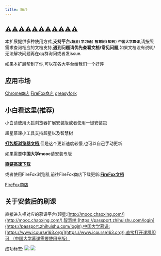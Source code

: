 ```yaml
---
title: 简介
---
```


## ⚠⚠⚠⚠⚠⚠⚠⚠⚠⚠⚠
本扩展提供多种使用方式,**支持平台:`超星(学习通)` `智慧树(知到)` `中国大学慕课`**,请按照需求查阅相应的文档支持,**遇到问题请优先查看文档/常见问题**,如果文档没有说明/无法解决问题再在qq群询问或者发issue.

如果本扩展帮到了你,可以在各大平台给我们一个好评

## 应用市场
[Chrome商店](https://chrome.google.com/webstore/detail/%E8%B6%85%E6%98%9F%E6%85%95%E8%AF%BE%E5%B0%8F%E5%B7%A5%E5%85%B7/kkicgcijebblepmephnfganiiochecfl?hl=zh-CN)
[FireFox商店](https://addons.mozilla.org/zh-CN/firefox/addon/%E8%B6%85%E6%98%9F%E6%85%95%E8%AF%BE%E5%B0%8F%E5%B7%A5%E5%85%B7/)
[greasyfork](https://greasyfork.org/zh-CN/scripts/376190-%E8%B6%85%E6%98%9F%E6%85%95%E8%AF%BE%E5%B0%8F%E5%B7%A5%E5%85%B7)

## 小白看这里(推荐)
小白请使用火狐浏览器扩展安装版或者使用一键安装包

超星慕课小工具支持超星以及智慧树

[**打包版浏览器文档**](/1-UserGuide/1-7-easychorme.html#打包版浏览器),但是这个更新速度较慢,也可以自己手动更新

如果需要**中国大学mooc**请安装专版

[**直链高速下载**](http://d0.ananas.chaoxing.com/download/c10c536b4566fcf384849d8c3c5f45c1?fn=&mt=)

或者使用FireFox浏览器,前往FireFox商店下载更新:[**FireFox文档**](/1-UserGuide/1-2-firefox.html)

[FireFox商店](https://addons.mozilla.org/zh-CN/firefox/addon/%E8%B6%85%E6%98%9F%E6%85%95%E8%AF%BE%E5%B0%8F%E5%B7%A5%E5%85%B7/)


## 关于安装后的刷课

直接进入相对应的慕课平台(超星:[http://mooc.chaoxing.com/](http://mooc.chaoxing.com/),智慧树:[https://passport.zhihuishu.com/login](https://passport.zhihuishu.com/login),中国大学慕课:[https://www.icourse163.org/](https://www.icourse163.org/),直接打开课程即可.（中国大学慕课需要使用专版）

成功标志:
![](/img/soft/soft_01.webp)
![](/img/soft/soft_02.webp)


